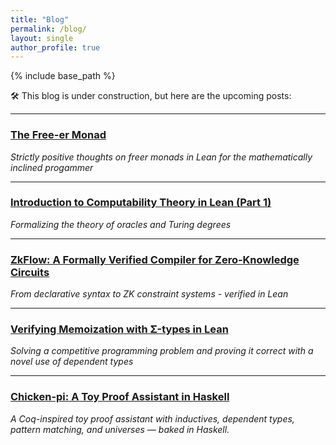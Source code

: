 ```yaml
---
title: "Blog"
permalink: /blog/
layout: single
author_profile: true
---
```


{% include base_path %}

🛠️ This blog is under construction, but here are the upcoming posts:

---

### [The Free-er Monad](/blog/freeer-monad/)
*Strictly positive thoughts on freer monads in Lean for the mathematically inclined progammer*

---

### [Introduction to Computability Theory in Lean (Part 1)](/blog/computability-lean-part-1/)
*Formalizing the theory of oracles and Turing degrees*

---

### [ZkFlow: A Formally Verified Compiler for Zero-Knowledge Circuits](/blog/zkflow/)
*From declarative syntax to ZK constraint systems - verified in Lean*

---

### [Verifying Memoization with Σ-types in Lean](/blog/memoization-sigma/)
*Solving a competitive programming problem and proving it correct with a novel use of dependent types*

---

### [Chicken-pi: A Toy Proof Assistant in Haskell](/blog/chicken-pi/)
*A Coq-inspired toy proof assistant with inductives, dependent types, pattern matching, and universes — baked in Haskell.*
